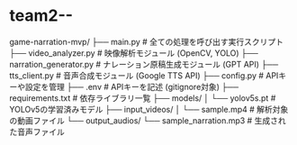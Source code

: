 # team2--
game-narration-mvp/
├── main.py                  # 全ての処理を呼び出す実行スクリプト
├── video_analyzer.py        # 映像解析モジュール (OpenCV, YOLO)
├── narration_generator.py   # ナレーション原稿生成モジュール (GPT API)
├── tts_client.py            # 音声合成モジュール (Google TTS API)
├── config.py                # APIキーや設定を管理
├── .env                     # APIキーを記述 (gitignore対象)
├── requirements.txt         # 依存ライブラリ一覧
├── models/
│   └── yolov5s.pt           # YOLOv5の学習済みモデル
├── input_videos/
│   └── sample.mp4           # 解析対象の動画ファイル
└── output_audios/
    └── sample_narration.mp3 # 生成された音声ファイル

